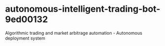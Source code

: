 # autonomous-intelligent-trading-bot-9ed00132
Algorithmic trading and market arbitrage automation - Autonomous deployment system
